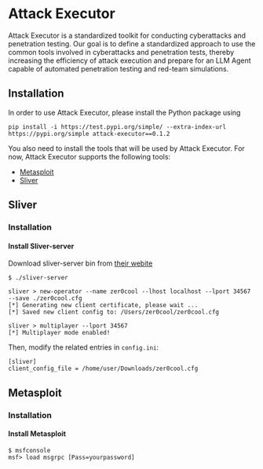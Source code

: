 # Attack Executor
Attack Executor is a standardized toolkit for conducting cyberattacks and penetration testing. Our goal is to define a standardized approach to use the common tools involved in cyberattacks and penetration tests, thereby increasing the efficiency of attack execution and prepare for an LLM Agent capable of automated penetration testing and red-team simulations.

## Installation
In order to use Attack Executor, please install the Python package using
```
pip install -i https://test.pypi.org/simple/ --extra-index-url https://pypi.org/simple attack-executor==0.1.2
```

You also need to install the tools that will be used by Attack Executor. For now, Attack Executor supports the following tools:
- [Metasploit](#metasploit)
- [Sliver](#sliver)

## Sliver

### Installation
#### Install Sliver-server
Download sliver-server bin from [their webite](https://github.com/BishopFox/sliver/releases)

```
$ ./sliver-server

sliver > new-operator --name zer0cool --lhost localhost --lport 34567 --save ./zer0cool.cfg
[*] Generating new client certificate, please wait ...
[*] Saved new client config to: /Users/zer0cool/zer0cool.cfg

sliver > multiplayer --lport 34567
[*] Multiplayer mode enabled!
```

Then, modify the related entries in `config.ini`:
```
[sliver]
client_config_file = /home/user/Downloads/zer0cool.cfg
```

## Metasploit

### Installation
#### Install Metasploit

```
$ msfconsole
msf> load msgrpc [Pass=yourpassword]
```


